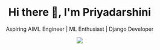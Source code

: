 <h1 align="center">Hi there 👋, I'm Priyadarshini</h1>
<p align="center">Aspiring AIML Engineer | ML Enthusiast | Django Developer </p>

<p align="center">
  <img src="file:///C:/Users/pc-1/Downloads/Bored%20Let%20Down%20GIF%20by%20Pudgy%20Penguins.gif" />
</p>
